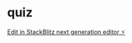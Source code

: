 # quiz

[Edit in StackBlitz next generation editor ⚡️](https://stackblitz.com/~/github.com/dominiosp/quiz)